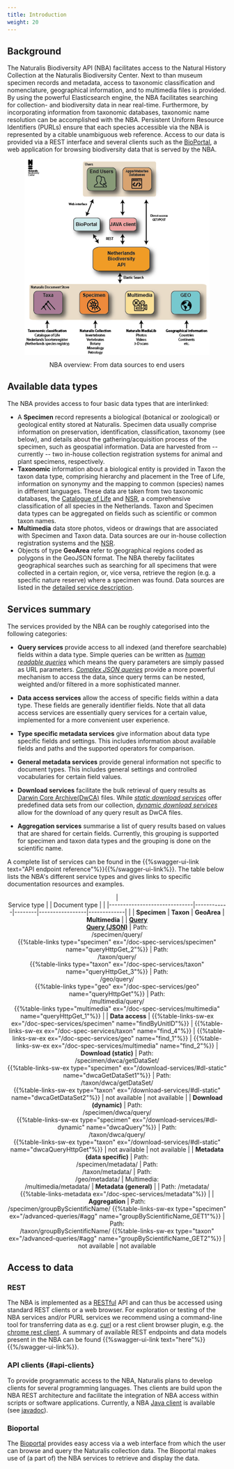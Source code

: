 ```yaml
---
title: Introduction
weight: 20
---
```


## Background

The Naturalis Biodiversity API (NBA) facilitates access to the Natural History Collection at the 
Naturalis Biodiversity Center. Next to than museum specimen records and metadata, access to taxonomic 
classification and nomenclature, geographical information, and to multimedia files is provided. By using 
the powerful Elasticsearch engine, the NBA facilitates searching for collection- and 
biodiversity data in near real-time. Furthermore, by incorporating information from 
taxonomic databases, taxonomic name resolution can be accomplished with the NBA. 
Persistent Uniform Resource Identifiers (PURLs) ensure that each species accessible 
via the NBA is represented by a citable unambiguous web reference. Access to our data is provided 
via a REST interface and several clients such as the [BioPortal](http://bioportal.naturalis.nl/"), 
a web application for browsing biodiversity data that is served by the NBA.


<!-- {{< figure src="https://github.com/naturalis/nba-docs/raw/V2_master/static/images/overview.png" class="alignright" title="NBA overview: From data sources to end users" >}} -->

<figure>
<div style="text-align: center;">
	<p><img src="https://github.com/naturalis/nba-docs/raw/V2_master/static/images/overview.png" align="center"
		alt="overview" width=500>
		<figcaption>NBA overview: From data sources to end users</figcaption>
	</div>
</figure>


## Available data types
The NBA provides access to four basic data types that are interlinked:

* A **Specimen** record represents a biological (botanical or zoological) or 
  geological entity stored at Naturalis. Specimen data usually comprise information 
  on preservation, identification, classification, taxonomy (see below), and 
  details about the gathering/acquisition process of the specimen, such as 
  geospatial information. Data are harvested from -- currently -- two in-house collection registration systems 
  for animal and plant specimens, respectively.
* **Taxonomic** information about a biological entity is provided in Taxon the taxon data type, 
  comprising hierarchy and placement in the Tree of Life, information on synonymy and the 
  mapping to common (species) names in different languages. These data are taken from two taxonomic databases, 
  the [Catalogue of Life](http://www.catalogueoflife.org/) and [NSR](http://www.nederlandsesoorten.nl/), 
  a comprehensive classification of all species in the Netherlands. Taxon and Specimen data types 
  can be aggregated on fields such as scientific or common taxon names.
* **Multimedia** data store photos, videos or drawings that are associated with Specimen and Taxon data.
  Data sources are our in-house collection registration systems and the [NSR](http://www.nederlandsesoorten.nl/). 
* Objects of type **GeoArea** refer to geographical regions coded as polygons in the GeoJSON format. 
  The NBA thereby facilitates geographical searches such as searching for all specimens that were collected in a 
  certain region, or, vice versa, retrieve the region (e.g. a specific nature reserve) where a specimen was found. Data sources
  are listed in the [detailed service description](/doc-spec-services/#geo-sources).

## Services summary
The services provided by the NBA can be roughly categorised into the following categories:

* **Query services** provide access to all indexed (and therefore
searchable)  fields within a data type. Simple queries
can be written as  [*human readable queries*](/quickstart/#human-readable) which means the query parameters are simply passed as 
URL parameters. [*Complex JSON queries*](/advanced-query/#queryspec)
provide a more powerful mechanism to access the data, since query terms can be nested, weighted and/or filtered in a more sophisticated manner.

* **Data access services** allow the access of specific fields within
  a data type. These fields are generally identifier fields. Note that
  all data access services are essentially query services for a
  certain value, implemented for a more convenient user experience.

* **Type specific metadata services** give information about data type specific fields and settings. This includes information about available
fields and paths and the supported operators for comparison. 

* **General metadata services** provide general information not
  specific to document types. This includes general settings and
  controlled vocabularies for certain field values. 

* **Download services** facilitate the bulk retrieval of query results as 
[Darwin Core Archive(DwCA)](https://en.wikipedia.org/wiki/Darwin_Core_Archive) files. While [*static download services*](/download-services/#dl-static)
offer predefined data sets from our collection, [*dynamic download services*](/download-services/#dl-dynamic) allow for the download of any query result as DwCA files.

* **Aggregation services** summarise a list of query results based on
  values that are shared for certain fields. Currently, this grouping
  is supported for specimen and taxon data types and the grouping is
  done on the scientific name. 


A complete list of services can be found in the {{%swagger-ui-link text="API endpoint reference"%}}{{%/swagger-ui-link%}}.
The table below lists the NBA's different service types and gives links to specific documentation 
resources and examples. 

<center>

| <br> Service type |  | Document type |            | 
|------------------------------|------------|--------|-----------------|-------------|
|                         |  **Specimen**  | **Taxon**  | **GeoArea**  | **Multimedia**  |
| [**Query**](/quickstart/#human-readable)<br>[**Query (JSON)**](/advanced-queries/#queryspec) | Path:<br> /specimen/query/<br>  {{%table-links type="specimen" ex="/doc-spec-services/specimen" name="queryHttpGet_2"%}} | Path:<br> /taxon/query/<br> {{%table-links type="taxon" ex="/doc-spec-services/taxon" name="queryHttpGet_3"%}} | Path: <br> /geo/query/<br>{{%table-links type="geo" ex="/doc-spec-services/geo" name="queryHttpGet"%}} |  Path: <br> /multimedia/query/<br> {{%table-links type="multimedia" ex="/doc-spec-services/multimedia" name="queryHttpGet_1"%}}                |
| **Data access** | {{%table-links-sw-ex ex="/doc-spec-services/specimen" name="findByUnitID"%}} | {{%table-links-sw-ex ex="/doc-spec-services/taxon" name="find_4"%}} | {{%table-links-sw-ex ex="/doc-spec-services/geo" name="find_1"%}} | {{%table-links-sw-ex ex="/doc-spec-services/multimedia" name="find_2"%}}
| **Download (static)**  | Path: <br> /specimen/dwca/getDataSet/<br> {{%table-links-sw-ex type="specimen" ex="/download-services/#dl-static" name="dwcaGetDataSet1"%}} | Path: <br> /taxon/dwca/getDataSet/ <br> {{%table-links-sw-ex type="taxon" ex="/download-services/#dl-static" name="dwcaGetDataSet2"%}} | not available | not available |
| **Download (dynamic)**  | Path: <br> /specimen/dwca/query/<br> {{%table-links-sw-ex type="specimen" ex="/download-services/#dl-dynamic" name="dwcaQuery"%}} | Path: <br> /taxon/dwca/query/<br> {{%table-links-sw-ex type="taxon" ex="/download-services/#dl-static" name="dwcaQueryHttpGet"%}} | not available | not available |
| **Metadata (data specific)** | Path: <br>/specimen/metadata/ | Path: <br>/taxon/metadata/ | Path: <br>/geo/metadata/ | Multimedia: <br>/multimedia/metadata/
| **Metadata (general)** | | Path: /metadata/ <br> {{%table-links-metadata ex="/doc-spec-services/metadata"%}} |
| **Aggregation** | Path: <br> /specimen/groupByScientificName/ {{%table-links-sw-ex type="specimen" ex="/advanced-queries/#agg" name="groupByScientificName_GET1"%}} | Path: <br> /taxon/groupByScientificName/ {{%table-links-sw-ex type="taxon" ex="/advanced-queries/#agg" name="groupByScientificName_GET2"%}} | not available | not available

</center>

## Access to data
### REST
The NBA is implemented as a [RESTful](https://en.wikipedia.org/wiki/Representational_state_transfer) API and can thus be accessed
using standard REST clients or a web browser. For exploration or testing of the NBA services and/or PURL services we recommend using a 
command-line tool for transferring data as e.g. [curl](https://curl.haxx.se/) or a rest 
client browser plugin, e.g. the [chrome rest client](https://advancedrestclient.com/).
A summary of available REST endpoints and data models present in the
NBA can be found {{%swagger-ui-link text="here"%}}{{%/swagger-ui-link%}}.

### API clients {#api-clients}
To provide programmatic access to the NBA, Naturalis plans to develop clients for several programming languages. Thes clients 
are build upon the NBA REST architecture and facilitate the integration of NBA access within scripts or software applications.
Currently, a NBA [Java client](https://github.com/naturalis/naturalis_data_api) is 
available (see [javadoc](http://naturalis.github.io/naturalis_data_api/javadoc/v2/client/)).

### Bioportal
The [Bioportal](http://bioportal.naturalis.nl/) provides easy access via a web interface from which the user can browse and query 
the Naturalis collection data. The Bioportal makes use of (a part of) the NBA services to retrieve and display the data.

